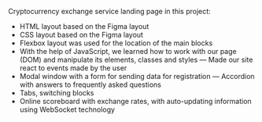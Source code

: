 Cryptocurrency exchange service landing page
in this project:
- HTML layout based on the Figma layout
- CSS layout based on the Figma layout
- Flexbox layout was used for the location of the main blocks
- With the help of JavaScript, we learned how to work with our page (DOM) and manipulate its elements, classes and styles
— Made our site react to events made by the user
- Modal window with a form for sending data for registration
— Accordion with answers to frequently asked questions
- Tabs, switching blocks
- Online scoreboard with exchange rates, with auto-updating information using WebSocket technology
